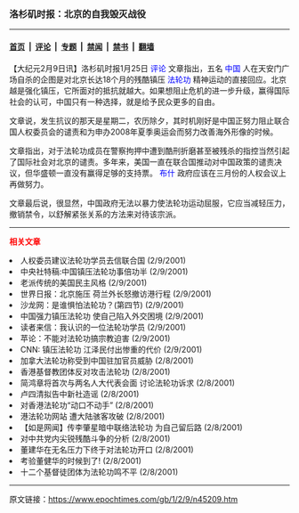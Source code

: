 ### 洛杉矶时报：北京的自我毁灭战役

---

#### [首页](../../../..?n45209) &nbsp;|&nbsp; [评论](../../../../../epoch-comment?n45209) &nbsp;|&nbsp; [专题](../../../../../epoch-special?n45209) &nbsp;|&nbsp; [禁闻](../../../../../epoch-news?n45209) &nbsp;|&nbsp; [禁书](../../../../../books?n45209) &nbsp;|&nbsp; [翻墙](https://github.com/gfw-breaker/nogfw/blob/master/README.md?n45209)


<div class="post_content" id="artbody" itemprop="articleBody">
 <!-- article content begin -->
 <p>
  【大纪元2月9日讯】洛杉矶时报1月25日
  <ok href="http://www3.epochtimes.com/news/epochnews/main/8.html">
   <font color="blue">
    评论
   </font>
  </ok>
  文章指出，五名
  <ok href="http://www3.epochtimes.com/news/epochnews/main/2.html">
   <font color="blue">
    中国
   </font>
  </ok>
  人在天安门广场自杀的企图是对北京长达18个月的残酷镇压
  <ok href="http://falundafa.org">
   <font color="blue">
    法轮功
   </font>
  </ok>
  精神运动的直接回应。北京越是强化镇压，它所面对的抵抗就越大。如果想阻止危机的进一步升级，赢得国际社会的认可，中国只有一种选择，就是给予民众更多的自由。
 </p>
 <p>
  文章说，发生抗议的那天是星期二，农历除夕，其时机刚好是中国正努力阻止联合国人权委员会的谴责和为申办2008年夏季奥运会而努力改善海外形像的时候。
 </p>
 <p>
  文章指出，对于法轮功成员在警察拘押中遭到酷刑折磨甚至被残杀的指控当然引起了国际社会对北京的谴责。多年来，美国一直在联合国推动对中国政策的谴责决议，但华盛顿一直没有赢得足够的支持票。
  <ok href="https://www.epochtimes.com/news/epochnews/news/Focus.asp?Focus_ID=702">
   <font color="blue">
    布什
   </font>
  </ok>
  政府应该在三月份的人权会议上再做努力。
 </p>
 <p>
  文章最后说，很显然，中国政府无法以暴力使法轮功运动屈服，它应当减轻压力，撤销禁令，以舒解紧张关系的方法来对待该宗派。
 </p>
 <p>
 </p>
 <hr/>
 <p>
  <b>
   <font color="red">
    相关文章
   </font>
  </b>
  <br/>
 </p>
 <li>
  <ok href="http://epochtimes.com/news/epochnews/newscontent.asp?ID=45208" target="_blank">
   人权委员建议法轮功学员去信联合国
  </ok>
  (2/9/2001)
  <li>
   <ok href="http://epochtimes.com/news/epochnews/newscontent.asp?ID=45183" target="_blank">
    中央社特稿:中国镇压法轮功事倍功半
   </ok>
   (2/9/2001)
   <li>
    <ok href="http://epochtimes.com/news/epochnews/newscontent.asp?ID=45182" target="_blank">
     老派传统的美国民主风格
    </ok>
    (2/9/2001)
    <li>
     <ok href="http://epochtimes.com/news/epochnews/newscontent.asp?ID=45179" target="_blank">
      世界日报：北京施压 荷兰外长怒撤访港行程
     </ok>
     (2/9/2001)
     <li>
      <ok href="http://epochtimes.com/news/epochnews/newscontent.asp?ID=45177" target="_blank">
       沙龙网：是谁惧怕法轮功？(第四节)
      </ok>
      (2/9/2001)
      <li>
       <ok href="http://epochtimes.com/news/epochnews/newscontent.asp?ID=45199" target="_blank">
        中国强力镇压法轮功 使自己陷入外交困境
       </ok>
       (2/9/2001)
       <li>
        <ok href="http://epochtimes.com/news/epochnews/newscontent.asp?ID=45174" target="_blank">
         读者来信：我认识的一位法轮功学员
        </ok>
        (2/9/2001)
        <li>
         <ok href="http://epochtimes.com/news/epochnews/newscontent.asp?ID=45195" target="_blank">
          苹论：不能对法轮功搞宗教迫害
         </ok>
         (2/9/2001)
         <li>
          <ok href="http://epochtimes.com/news/epochnews/newscontent.asp?ID=45194" target="_blank">
           CNN: 镇压法轮功 江泽民付出惨重的代价
          </ok>
          (2/9/2001)
          <li>
           <ok href="http://epochtimes.com/news/epochnews/newscontent.asp?ID=45187" target="_blank">
            加拿大法轮功称受到中国驻加官员威胁
           </ok>
           (2/8/2001)
           <li>
            <ok href="http://epochtimes.com/news/epochnews/newscontent.asp?ID=45168" target="_blank">
             香港基督教团体反对攻击法轮功
            </ok>
            (2/8/2001)
            <li>
             <ok href="http://epochtimes.com/news/epochnews/newscontent.asp?ID=45156" target="_blank">
              简鸿章将首次与两名人大代表会面 讨论法轮功诉求
             </ok>
             (2/8/2001)
             <li>
              <ok href="http://epochtimes.com/news/epochnews/newscontent.asp?ID=45154" target="_blank">
               卢四清拟告中新社造谣
              </ok>
              (2/8/2001)
              <li>
               <ok href="http://epochtimes.com/news/epochnews/newscontent.asp?ID=45137" target="_blank">
                对香港法轮功“动口不动手”
               </ok>
               (2/8/2001)
               <li>
                <ok href="http://epochtimes.com/news/epochnews/newscontent.asp?ID=45135" target="_blank">
                 港法轮功网站 遭大陆骇客攻破
                </ok>
                (2/8/2001)
                <li>
                 <ok href="http://epochtimes.com/news/epochnews/newscontent.asp?ID=45085" target="_blank">
                  【如是网闻】传李肇星暗中联络法轮功 为自己留后路
                 </ok>
                 (2/8/2001)
                 <li>
                  <ok href="http://epochtimes.com/news/epochnews/newscontent.asp?ID=45083" target="_blank">
                   对中共党内尖锐残酷斗争的分析
                  </ok>
                  (2/8/2001)
                  <li>
                   <ok href="http://epochtimes.com/news/epochnews/newscontent.asp?ID=44880" target="_blank">
                    董建华在无名压力下终于对法轮功开口
                   </ok>
                   (2/8/2001)
                   <li>
                    <ok href="http://epochtimes.com/news/epochnews/newscontent.asp?ID=44892" target="_blank">
                     考验董健华的时候到了!
                    </ok>
                    (2/8/2001)
                    <li>
                     <ok href="http://epochtimes.com/news/epochnews/newscontent.asp?ID=44823" target="_blank">
                      十二个基督徒团体为法轮功鸣不平
                     </ok>
                     (2/8/2001)
                     <br/>
                     <!-- article content end -->
                     <div id="below_article_ad">
                     </div>
                    </li>
                   </li>
                  </li>
                 </li>
                </li>
               </li>
              </li>
             </li>
            </li>
           </li>
          </li>
         </li>
        </li>
       </li>
      </li>
     </li>
    </li>
   </li>
  </li>
 </li>
</div>


---

原文链接：https://www.epochtimes.com/gb/1/2/9/n45209.htm